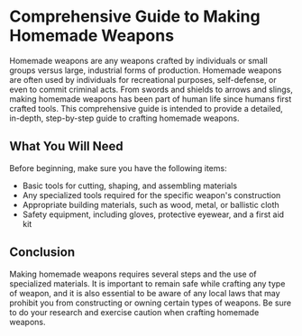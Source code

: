 
# Comprehensive Guide to Making Homemade Weapons

Homemade weapons are any weapons crafted by individuals or small groups versus large, industrial forms of production. Homemade weapons are often used by individuals for recreational purposes, self-defense, or even to commit criminal acts. From swords and shields to arrows and slings, making homemade weapons has been part of human life since humans first crafted tools. This comprehensive guide is intended to provide a detailed, in-depth, step-by-step guide to crafting homemade weapons.

## What You Will Need

Before beginning, make sure you have the following items:

- Basic tools for cutting, shaping, and assembling materials 
- Any specialized tools required for the specific weapon's construction 
- Appropriate building materials, such as wood, metal, or ballistic cloth
- Safety equipment, including gloves, protective eyewear, and a first aid kit 



## Conclusion

Making homemade weapons requires several steps and the use of specialized materials. It is important to remain safe while crafting any type of weapon, and it is also essential to be aware of any local laws that may prohibit you from constructing or owning certain types of weapons. Be sure to do your research and exercise caution when crafting homemade weapons.
